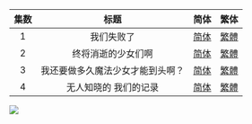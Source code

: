 

| 集数 |               标题               |                             简体                             |                             繁体                             |
| :--: | :------------------------------: | :----------------------------------------------------------: | :----------------------------------------------------------: |
|  1   |            我们失败了            | [简体](https://raw.githubusercontent.com/SweetSub/SweetSub-source/master/Magia%20Record%20S3/%5BSweetSub%26EnkanRec%5D%20Magia%20Record%20Final%20Season%20-%2001.chs.ass) | [繁體](https://raw.githubusercontent.com/SweetSub/SweetSub-source/master/Magia%20Record%20S3/%5BSweetSub%26EnkanRec%5D%20Magia%20Record%20Final%20Season%20-%2001.cht.ass) |
|  2   |        终将消逝的少女们啊        | [简体](https://raw.githubusercontent.com/SweetSub/SweetSub-source/master/Magia%20Record%20S3/%5BSweetSub%26EnkanRec%5D%20Magia%20Record%20Final%20Season%20-%2002.chs.ass) | [繁體](https://raw.githubusercontent.com/SweetSub/SweetSub-source/master/Magia%20Record%20S3/%5BSweetSub%26EnkanRec%5D%20Magia%20Record%20Final%20Season%20-%2002.cht.ass) |
|  3   | 我还要做多久魔法少女才能到头啊？ | [简体](https://raw.githubusercontent.com/SweetSub/SweetSub-source/master/Magia%20Record%20S3/%5BSweetSub%26EnkanRec%5D%20Magia%20Record%20Final%20Season%20-%2003.chs.ass) | [繁體](https://raw.githubusercontent.com/SweetSub/SweetSub-source/master/Magia%20Record%20S3/%5BSweetSub%26EnkanRec%5D%20Magia%20Record%20Final%20Season%20-%2003.cht.ass) |
|  4   |      无人知晓的  我们的记录      | [简体](https://raw.githubusercontent.com/SweetSub/SweetSub-source/master/Magia%20Record%20S3/%5BSweetSub%26EnkanRec%5D%20Magia%20Record%20Final%20Season%20-%2004.chs.ass) | [繁體](https://raw.githubusercontent.com/SweetSub/SweetSub-source/master/Magia%20Record%20S3/%5BSweetSub%26EnkanRec%5D%20Magia%20Record%20Final%20Season%20-%2004.cht.ass) |


![](https://p.sda1.dev/5/4f24e7e1db023022bf1779e59bc880c9/MagiaRecordS3.jpg)